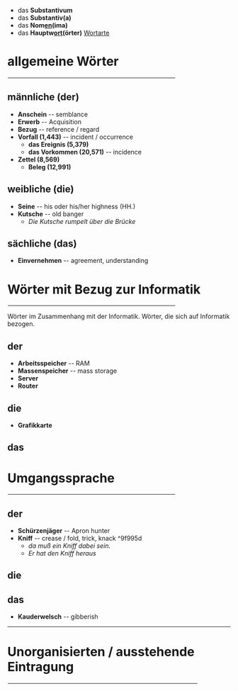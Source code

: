 - das **Substantivum**
- das **Substantiv(a)**
- das <b>Nom<ins>en</ins>(ima)</b>
- das <b>Hauptw<ins>ort</ins>(örter)</b>
[Wortarte](https://de.wiktionary.org/wiki/Hilfe:Wortart)

# allgemeine Wörter
<hr width="75%" align="right" style="border: 1px solid white">

## männliche (der)
- **Anschein** -- semblance
- **Erwerb** -- Acquisition
- **Bezug** -- reference / regard
- **Vorfall (1,443)** -- incident / occurrence
	- **das Ereignis (5,379)**
	- **das Vorkommen (20,571)** -- incidence
- **Zettel (8,569)**
	- **Beleg (12,991)**

## weibliche (die)
- **Seine** -- his oder his/her highness (HH.)
- **Kutsche** -- old banger
	- *Die Kutsche rumpelt über die Brücke*

## sächliche (das)
- **Einvernehmen** -- agreement, understanding

# Wörter mit Bezug zur Informatik
<hr width="75%" align="right" style="border: 1px solid white">
Wörter im Zusammenhang mit der Informatik.
Wörter, die sich auf Informatik bezogen.

## der
- **Arbeitsspeicher** -- RAM
- **Massenspeicher** -- mass storage
- **Server**
- **Router**

## die
- **Grafikkarte**

## das


# Umgangssprache
<hr width="75%" align="right" style="border: 1px solid white">

## der
- **Schürzenjäger** -- Apron hunter
- **Kniff** -- crease / fold, trick, knack ^9f995d
	- *da muß ein Kniff dabei sein.*
	- *Er hat den Kniff heraus*

## die

## das
- **Kauderwelsch** -- gibberish


---
# Unorganisierten / ausstehende Eintragung
<hr width="85%" align="right" style="border: 1px solid white">
